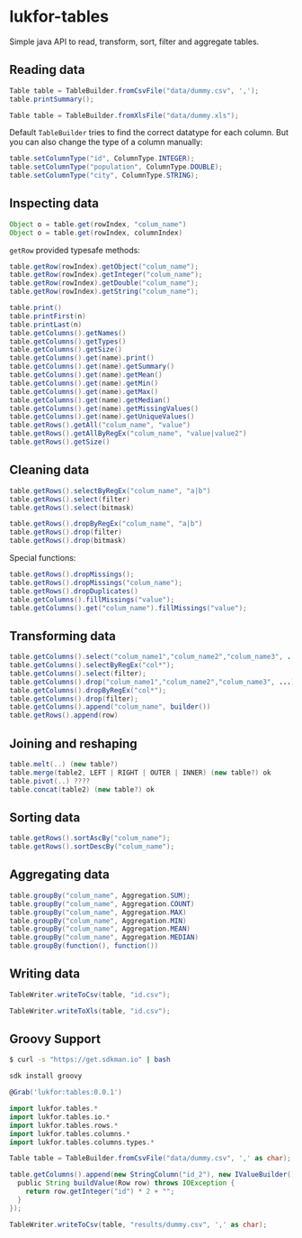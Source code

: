 # lukfor-tables


Simple java API to read, transform, sort, filter and aggregate tables.

## Reading data

```java
Table table = TableBuilder.fromCsvFile("data/dummy.csv", ',');
table.printSummary();
```

```java
Table table = TableBuilder.fromXlsFile("data/dummy.xls");
```

Default `TableBuilder` tries to find the correct datatype for each column. But you can also change the type of a column manually:

```java
table.setColumnType("id", ColumnType.INTEGER);
table.setColumnType("population", ColumnType.DOUBLE);
table.setColumnType("city", ColumnType.STRING);
```

## Inspecting data

```java
Object o = table.get(rowIndex, "colum_name")
Object o = table.get(rowIndex, columnIndex)
```

`getRow` provided typesafe methods:
```java
table.getRow(rowIndex).getObject("colum_name");
table.getRow(rowIndex).getInteger("colum_name");
table.getRow(rowIndex).getDouble("colum_name");
table.getRow(rowIndex).getString("colum_name");
```

```java
table.print()
table.printFirst(n)
table.printLast(n)
table.getColumns().getNames()
table.getColumns().getTypes()
table.getColumns().getSize()
table.getColumns().get(name).print()
table.getColumns().get(name).getSummary()
table.getColumns().get(name).getMean()
table.getColumns().get(name).getMin()
table.getColumns().get(name).getMax()
table.getColumns().get(name).getMedian()
table.getColumns().get(name).getMissingValues()
table.getColumns().get(name).getUniqueValues()
table.getRows().getAll("colum_name", "value")
table.getRows().getAllByRegEx("colum_name", "value|value2")
table.getRows().getSize()
```

## Cleaning data


```java
table.getRows().selectByRegEx("colum_name", "a|b")
table.getRows().select(filter)
table.getRows().select(bitmask)
```

```java
table.getRows().dropByRegEx("colum_name", "a|b")
table.getRows().drop(filter)
table.getRows().drop(bitmask)
```

Special functions:

```java
table.getRows().dropMissings();
table.getRows().dropMissings("colum_name");
table.getRows().dropDuplicates()
table.getColumns().fillMissings("value");
table.getColumns().get("colum_name").fillMissings("value");
```



## Transforming data

```java
table.getColumns().select("colum_name1","colum_name2","colum_name3", ...)
table.getColumns().selectByRegEx("col*");
table.getColumns().select(filter);
table.getColumns().drop("colum_name1","colum_name2","colum_name3", ...)
table.getColumns().dropByRegEx("col*");
table.getColumns().drop(filter);
table.getColumns().append("colum_name", builder())
table.getRows().append(row)
```

## Joining and reshaping

```java
table.melt(..) (new table?)
table.merge(table2, LEFT | RIGHT | OUTER | INNER) (new table?) ok
table.pivot(..) ????
table.concat(table2) (new table?) ok
```

## Sorting data

```java
table.getRows().sortAscBy("colum_name");
table.getRows().sortDescBy("colum_name");
```

## Aggregating data

```java
table.groupBy("colum_name", Aggregation.SUM);
table.groupBy("colum_name", Aggregation.COUNT)
table.groupBy("colum_name", Aggregation.MAX)
table.groupBy("colum_name", Aggregation.MIN)
table.groupBy("colum_name", Aggregation.MEAN)
table.groupBy("colum_name", Aggregation.MEDIAN)
table.groupBy(function(), function())
```

## Writing data

```java
TableWriter.writeToCsv(table, "id.csv");
```

```java
TableWriter.writeToXls(table, "id.csv");
```


## Groovy Support

```sh
$ curl -s "https://get.sdkman.io" | bash
```

```sh
sdk install groovy
```

```groovy
@Grab('lukfor:tables:0.0.1')

import lukfor.tables.*
import lukfor.tables.io.*
import lukfor.tables.rows.*
import lukfor.tables.columns.*
import lukfor.tables.columns.types.*

Table table = TableBuilder.fromCsvFile("data/dummy.csv", ',' as char);

table.getColumns().append(new StringColumn("id_2"), new IValueBuilder() {
  public String buildValue(Row row) throws IOException {
    return row.getInteger("id") * 2 + "";
  }
});

TableWriter.writeToCsv(table, "results/dummy.csv", ',' as char);
```

